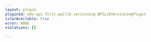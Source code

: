 ```yaml
---
layout: plugin
pluginId: edu.wpi.first.wpilib.versioning.WPILibVersioningPlugin
isJarAvailable: true
error: NONE
violations: []

---
```

